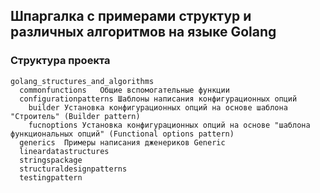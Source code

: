 ## Шпаргалка с примерами структур и различных алгоритмов на языке Golang

### Структура проекта

```
golang_structures_and_algorithms
  commonfunctions	Общие вспомогательные функции
  configurationpatterns	Шаблоны написания конфигурационных опций
    builder	Установка конфигурационных опций на основе шаблона "Строитель" (Builder pattern)
    fucnoptions	Установка конфигурационных опций на основе "шаблона функциональных опций" (Functional options pattern)
  generics	Примеры написания дженериков Generic
  lineardatastructures
  stringspackage
  structuraldesignpatterns
  testingpattern
```
